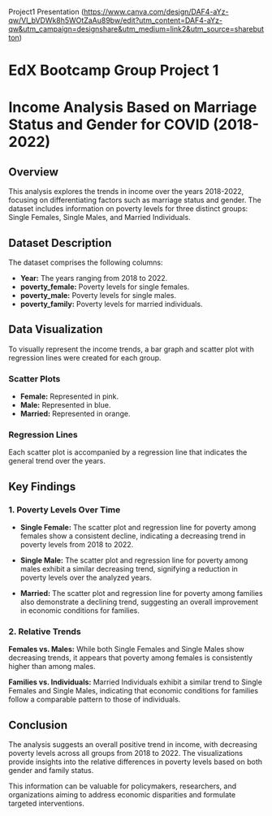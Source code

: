 Project1 Presentation (https://www.canva.com/design/DAF4-aYz-qw/Vl_bVDWk8h5WOtZaAu89bw/edit?utm_content=DAF4-aYz-qw&utm_campaign=designshare&utm_medium=link2&utm_source=sharebutton)

# EdX Bootcamp Group Project 1








# Income Analysis Based on Marriage Status and Gender for COVID (2018-2022)

## Overview

This analysis explores the trends in income over the years 2018-2022, focusing on differentiating factors such as marriage status and gender. The dataset includes information on poverty levels for three distinct groups: Single Females, Single Males, and Married Individuals.

## Dataset Description

The dataset comprises the following columns:

- **Year:** The years ranging from 2018 to 2022.
- **poverty_female:** Poverty levels for single females.
- **poverty_male:** Poverty levels for single males.
- **poverty_family:** Poverty levels for married individuals.

## Data Visualization

To visually represent the income trends, a bar graph and scatter plot with regression lines were created for each group.

### Scatter Plots

- **Female:** Represented in pink.
- **Male:** Represented in blue.
- **Married:** Represented in orange.

### Regression Lines

Each scatter plot is accompanied by a regression line that indicates the general trend over the years.

## Key Findings

### 1. Poverty Levels Over Time

- **Single Female:** The scatter plot and regression line for poverty among females show a consistent decline, indicating a decreasing trend in poverty levels from 2018 to 2022.

- **Single Male:** The scatter plot and regression line for poverty among males exhibit a similar decreasing trend, signifying a reduction in poverty levels over the analyzed years.

- **Married:** The scatter plot and regression line for poverty among families also demonstrate a declining trend, suggesting an overall improvement in economic conditions for families.

### 2. Relative Trends
**Females vs. Males:** While both Single Females and Single Males show decreasing trends, it appears that poverty among females is consistently higher than among males.

**Families vs. Individuals:** Married Individuals exhibit a similar trend to Single Females and Single Males, indicating that economic conditions for families follow a comparable pattern to those of individuals.

## Conclusion

The analysis suggests an overall positive trend in income, with decreasing poverty levels across all groups from 2018 to 2022. The visualizations provide insights into the relative differences in poverty levels based on both gender and family status.

This information can be valuable for policymakers, researchers, and organizations aiming to address economic disparities and formulate targeted interventions.

